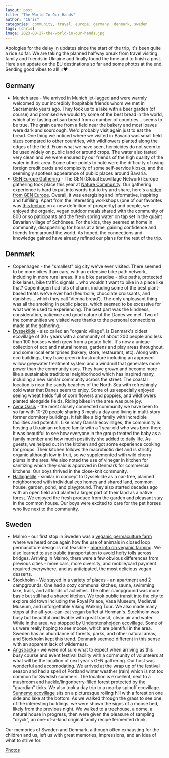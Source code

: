 ```yaml
---
layout: post
title: "The World In Our Hands"
author: "Chris"
categories: community, travel, europe, germany, denmark, sweden
tags: [chris]
image: 2023-08-27-the-world-in-our-hands.jpg
---
```


Apologies for the delay in updates since the start of the trip, it's been quite a ride so far. We are taking the planned halfway break from travel visiting family and friends in Ukraine and finally found the time and to finish a post. Here's an update on the EU destinations so far and some photos at the end. Sending good vibes to all! 🎶❤️ 

## Germany
   - Munich area - We arrived in Munich jet-lagged and were warmly welcomed by our incredibly hospitable friends whom we met in Sacramento years ago. They took us to a lake with a beer garden (of course) and promised we would try some of the best bread in the world, which after tasting artisan bread from a number of countries... seems to be true. The grain came from a field near the bakery and most loaves were dark and sourdough. We'd probably visit again just to eat the bread. One thing we noticed where we visited in Bavaria was small field sizes compared to other countries, with wildflowers planted along the edges of the field. From what we have seen, herbicides do not seem to be used widely on public land or around crops. The water also tasted very clean and we were ensured by our friends of the high quality of the water in their area. Some other points to note were the difficulty of using foreign credit cards and complexity of some self-service kiosks, and the seemingly spotless appearance of public places around Bavaria.
   - [GEN Europe Gathering](https://ecovillagegathering.org/) - The GEN (Global Ecovillage Network) Europe gathering took place this year at [Nature Community](https://nature.community/). Our gathering experience is hard to put into words but to try and share, here's a [video from GEN Europe](https://youtu.be/syxFDTvYHDI?si=JtYmoQYqODTFtrDG). Overall, it was energizing and informative, inspiring and fulfilling. Apart from the interesting workshops (one of our favorites was [this lecture](https://youtu.be/pTVw4AOiQv4?si=EQ022Y4W0m_E0T2M) on a new definition of prosperity) and people, we enjoyed the organic, vegan outdoor meals shared with the community of 800 or so paticipants and the fresh spring water on tap set in the quaint Bavarian village of Schönsee. For the kids, they seemed at home in community, disappearing for hours at a time, gaining confidence and friends from around the world. As hoped, the connections and knowledge gained have already refined our plans for the rest of the trip.

## Denmark
   - Copenhagen - the "smallest" big city we've ever visited. There seemed to be more bikes than cars, with an extensive bike path network, including in more rural areas. It's a bike paradise - bike paths, protected bike lanes, bike traffic signals... who wouldn't want to bike in a place like that? Copenhagen had lots of charm, including some of the best plant-based treats we've ever had (fleurbolle, chocolate croissants, and danishes... which they call 'Vienna bread'). The only unpleasant thing was all the smoking in public places, which seemed to be excessive for what we're used to experiencing. The best part was the kindness, consideration, patience and good nature of the Danes we met. Two of the communities we visited were thanks to the personal connections made at the gathering.
   - [Dyssekilde](http://www.dyssekilde.dk/uk) - also called an "organic village", is Denmark's oldest ecovillage of 30+ years with a community of about 200 people and less than 100 houses which grew from a potato field. It's now a unique collection of eco and natural homes, gardens and play areas throughout, and some local enterprises (bakery, store, restaurant, etc). Along with eco buildings, they have green infrastructure including an approved willow greywater treatment system and a windmill that generates more power than the community uses. They have grown and become more like a sustainable traditional neighborhood which has inspired many, including a new similar community across the street. The coastal location is near the sandy beaches of the North Sea with refreshingly cold water that Danes seem to enjoy. Some of us especially enjoyed seeing wheat fields full of corn flowers and poppies, and wildflowers planted alongside fields. Riding bikes in the area was pure joy.
   - [Avnø Oasis](https://avno-oasis.dk/) - the most closely connected community we have been to so far with 10-20 people sharing 3 meals a day and living in multi-story former dormitory buildings. It felt like a big family with incredible facilities and potential. Like many Danish ecovillages, the community is hosting a Ukrainian refugee family with a 1 year old who was born there. It was beautiful to see how everyone in the group treated the baby as a family member and how much positivity she added to daily life. As guests, we helped out in the kitchen and got some experience cooking for groups. Their kitchen follows the macrobiotic diet and is strictly organic although low in fruit, so we supplemented with wild cherry plums in the area. We also noted the use of vinegar in kitchen for sanitizing which they said is approved in Denmark for commercial kitchens. Our boys thrived in the close-knit community.
   - [Hallingelille](https://www.hallingelille.dk) - similar in concept to Dyssekilde as a car-free, planned neighborhood with individual eco homes and shared land, common house, garden, pond, and playground. They also started decades ago with an open field and planted a larger part of their land as a native forest. We enjoyed the fresh produce from the garden and pleasant stay in the common house. Our boys were excited to care for the pet horses who live next to the community.
## Sweden
   - Malmö - our first stop in Sweden was a [veganic permaculture farm](https://www.biocyclic-vegan.org/partners/processors-and-traders/villands-vanga-vegantradgard/) where we heard once again how the use of animals in closed loop permaculture design is not feasible - [more info on veganic farming](https://online.eou.edu/resources/article/veganic-farming-importance-of-sustainable-agriculture/). We also learned to use public transportation to avoid hefty tolls across bridges. Arriving in Malmö, there were a few obvious differences from previous cities - more cars, more diversity, and mobile/card payment required everywhere, and as anticipated, the most delicious vegan desserts.
   - Stockholm - We stayed in a variety of places - an apartment and 2 campgrounds. One had a cozy communal kitches, sauna, swimming lake, trails, and all kinds of activities. The other campground was more basic but still had a shared kitchen. We took public transit into the city to explore old town including the Royal Palace, Vasa Museum, Medieval Museum, and unforgettable Viking Walking Tour. We also made many stops at the all-you-can-eat vegan buffet at Herman's. Stockholm was busy but beautiful and livable with great transit, clean air and water. While in the area, we stopped by [Understenshojden ecovillage](https://understenshojden.se/om-understenshojden/about-understensvagen/). Some of us were really hoping to see moose, which are plentiful in the area. Sweden has an abundance of forests, parks, and other natural areas, and Stockholm kept this trend. Denmark seemed different in this sense with an apparent lack of wilderness.
   - [Ängsbacka](https://www.angsbacka.com) - we were not sure what to expect when arriving as this busy course and event festival facility with a community of volunteers at what will be the location of next year's GEN gathering. Our host was wonderful and accomodating. We arrived at the wrap up of the festival season and had a spell of Portland winter weather (rain) which is not too common for Swedish summers. The location is excellent, next to a mushroom and huckle/lingonberry-filled forest protected by the "guardian" ticks. We also took a day trip to a nearby spinoff ecovillage. [Sunnemo ecovillage](https://sunnemoecovillage.wixsite.com/sunnemoecovillage?lang=en) sits on a picturesque rolling hill with a forest on one side and lake at the bottom. As we walked through the grass to see one of the interesting buildings, we were shown the signs of a moose bed, likely from the previous night. We walked to a treehouse, a dome, a natural house in progress, then were given the pleasure of sampling "dryck", an one-of-a-kind original family recipe fermented drink.

Our memories of Sweden and Denmark, although often exhausting for the children and us, left us with great memories, impressions, and an idea of what to strive for.
     

[Photos](https://photos.app.goo.gl/r6qWZUxnkX384m5fA)

